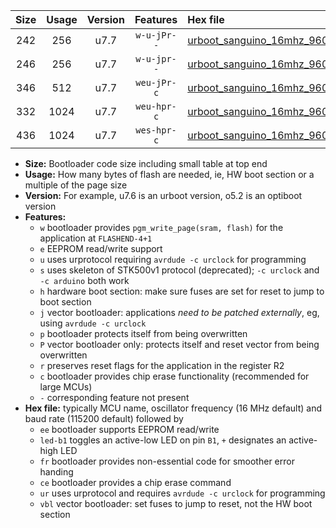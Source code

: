 |Size|Usage|Version|Features|Hex file|
|:-:|:-:|:-:|:-:|:--|
|242|256|u7.7|`w-u-jPr--`|[urboot_sanguino_16mhz_9600bps_led+b0_ur_vbl.hex](https://raw.githubusercontent.com/stefanrueger/urboot.hex/main/boards/sanguino/fcpu_16mhz/9600_bps/urboot_sanguino_16mhz_9600bps_led+b0_ur_vbl.hex)|
|246|256|u7.7|`w-u-jpr--`|[urboot_sanguino_16mhz_9600bps_led+b0_fr_ur_vbl.hex](https://raw.githubusercontent.com/stefanrueger/urboot.hex/main/boards/sanguino/fcpu_16mhz/9600_bps/urboot_sanguino_16mhz_9600bps_led+b0_fr_ur_vbl.hex)|
|346|512|u7.7|`weu-jPr-c`|[urboot_sanguino_16mhz_9600bps_ee_led+b0_fr_ce_ur_vbl.hex](https://raw.githubusercontent.com/stefanrueger/urboot.hex/main/boards/sanguino/fcpu_16mhz/9600_bps/urboot_sanguino_16mhz_9600bps_ee_led+b0_fr_ce_ur_vbl.hex)|
|332|1024|u7.7|`weu-hpr-c`|[urboot_sanguino_16mhz_9600bps_ee_led+b0_fr_ce_ur.hex](https://raw.githubusercontent.com/stefanrueger/urboot.hex/main/boards/sanguino/fcpu_16mhz/9600_bps/urboot_sanguino_16mhz_9600bps_ee_led+b0_fr_ce_ur.hex)|
|436|1024|u7.7|`wes-hpr-c`|[urboot_sanguino_16mhz_9600bps_ee_led+b0_fr_ce.hex](https://raw.githubusercontent.com/stefanrueger/urboot.hex/main/boards/sanguino/fcpu_16mhz/9600_bps/urboot_sanguino_16mhz_9600bps_ee_led+b0_fr_ce.hex)|

- **Size:** Bootloader code size including small table at top end
- **Usage:** How many bytes of flash are needed, ie, HW boot section or a multiple of the page size
- **Version:** For example, u7.6 is an urboot version, o5.2 is an optiboot version
- **Features:**
  + `w` bootloader provides `pgm_write_page(sram, flash)` for the application at `FLASHEND-4+1`
  + `e` EEPROM read/write support
  + `u` uses urprotocol requiring `avrdude -c urclock` for programming
  + `s` uses skeleton of STK500v1 protocol (deprecated); `-c urclock` and `-c arduino` both work
  + `h` hardware boot section: make sure fuses are set for reset to jump to boot section
  + `j` vector bootloader: applications *need to be patched externally*, eg, using `avrdude -c urclock`
  + `p` bootloader protects itself from being overwritten
  + `P` vector bootloader only: protects itself and reset vector from being overwritten
  + `r` preserves reset flags for the application in the register R2
  + `c` bootloader provides chip erase functionality (recommended for large MCUs)
  + `-` corresponding feature not present
- **Hex file:** typically MCU name, oscillator frequency (16 MHz default) and baud rate (115200 default) followed by
  + `ee` bootloader supports EEPROM read/write
  + `led-b1` toggles an active-low LED on pin `B1`, `+` designates an active-high LED
  + `fr` bootloader provides non-essential code for smoother error handing
  + `ce` bootloader provides a chip erase command
  + `ur` uses urprotocol and requires `avrdude -c urclock` for programming
  + `vbl` vector bootloader: set fuses to jump to reset, not the HW boot section
